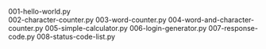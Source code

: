 001-hello-world.py  
002-character-counter.py
003-word-counter.py
004-word-and-character-counter.py
005-simple-calculator.py
006-login-generator.py
007-response-code.py
008-status-code-list.py
